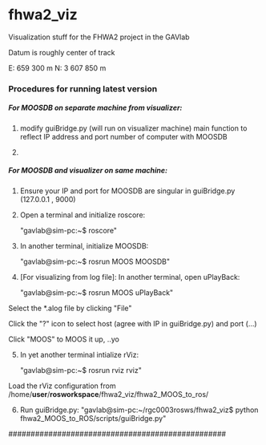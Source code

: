 fhwa2_viz
=========

Visualization stuff for the FHWA2 project in the GAVlab

Datum is roughly center of track

E:   659 300  	m
N: 3 607 850   	m


### Procedures for running latest version ###

##### For MOOSDB on separate machine from visualizer: #####

1. modify guiBridge.py (will run on visualizer machine) main function to reflect IP address and port number of computer with MOOSDB

2. 


##### For MOOSDB and visualizer on same machine: #####
	
1. Ensure your IP and port for MOOSDB are singular in guiBridge.py (127.0.0.1 , 9000)

2. Open a terminal and initialize roscore:
	
	"gavlab@sim-pc:~$ roscore"
	
3. In another terminal, initialize MOOSDB:
	
	"gavlab@sim-pc:~$ rosrun MOOS MOOSDB"
	
4. [For visualizing from log file]: In another terminal, open uPlayBack:
	
	"gavlab@sim-pc:~$ rosrun MOOS uPlayBack"

Select the *.alog file by clicking "File"

Click the "?" icon to select host (agree with IP in guiBridge.py) and port (...)

Click "MOOS" to MOOS it up, ..yo

5. In yet another terminal intialize rViz:

	"gavlab@sim-pc:~$ rosrun rviz rviz"

Load the rViz configuration from /home/__user__/__rosworkspace__/fhwa2_viz/fhwa2_MOOS_to_ros/

6. Run guiBridge.py:
	"gavlab@sim-pc:~/rgc0003rosws/fhwa2_viz$ python fhwa2_MOOS_to_ROS/scripts/guiBridge.py"



#################################################